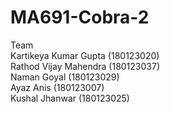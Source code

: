 # MA691-Cobra-2
Team</br>
Kartikeya Kumar Gupta (180123020)</br>
Rathod Vijay Mahendra (180123037)</br>
Naman Goyal (180123029)</br>
Ayaz Anis (180123007)</br>
Kushal Jhanwar (180123025)</br>
